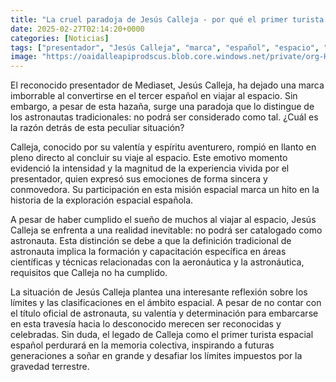```yaml
---
title: "La cruel paradoja de Jesús Calleja - por qué el primer turista espacial español no será nunca considerado un astronauta"
date: 2025-02-27T02:14:20+0000
categories: [Noticias]
tags: ["presentador", "Jesús Calleja", "marca", "español", "espacio", "astronauta", "valentía", "aventurero", "viaje", "emociones", "misión espacial", "exploración espacial", "turista espacial", "travesía", "legado."]
image: "https://oaidalleapiprodscus.blob.core.windows.net/private/org-HKmKxpuNw3Y88lm4EBrIPq0n/user-ZwiCXOggLL8ZNNKE2g7rXFmV/img-oIAnfqH7EJ4njNpRzKlX0SIo.png?st=2025-02-27T01%3A14%3A20Z&se=2025-02-27T03%3A14%3A20Z&sp=r&sv=2024-08-04&sr=b&rscd=inline&rsct=image/png&skoid=d505667d-d6c1-4a0a-bac7-5c84a87759f8&sktid=a48cca56-e6da-484e-a814-9c849652bcb3&skt=2025-02-26T19%3A33%3A26Z&ske=2025-02-27T19%3A33%3A26Z&sks=b&skv=2024-08-04&sig=0xlYRSW7JHQuGpXc%2BXI0CtRpTv6ltSy8G8Nc8k9oWOM%3D"
---
```


El reconocido presentador de Mediaset, Jesús Calleja, ha dejado una marca imborrable al convertirse en el tercer español en viajar al espacio. Sin embargo, a pesar de esta hazaña, surge una paradoja que lo distingue de los astronautas tradicionales: no podrá ser considerado como tal. ¿Cuál es la razón detrás de esta peculiar situación?

Calleja, conocido por su valentía y espíritu aventurero, rompió en llanto en pleno directo al concluir su viaje al espacio. Este emotivo momento evidenció la intensidad y la magnitud de la experiencia vivida por el presentador, quien expresó sus emociones de forma sincera y conmovedora. Su participación en esta misión espacial marca un hito en la historia de la exploración espacial española.

A pesar de haber cumplido el sueño de muchos al viajar al espacio, Jesús Calleja se enfrenta a una realidad inevitable: no podrá ser catalogado como astronauta. Esta distinción se debe a que la definición tradicional de astronauta implica la formación y capacitación específica en áreas científicas y técnicas relacionadas con la aeronáutica y la astronáutica, requisitos que Calleja no ha cumplido.

La situación de Jesús Calleja plantea una interesante reflexión sobre los límites y las clasificaciones en el ámbito espacial. A pesar de no contar con el título oficial de astronauta, su valentía y determinación para embarcarse en esta travesía hacia lo desconocido merecen ser reconocidas y celebradas. Sin duda, el legado de Calleja como el primer turista espacial español perdurará en la memoria colectiva, inspirando a futuras generaciones a soñar en grande y desafiar los límites impuestos por la gravedad terrestre.
    